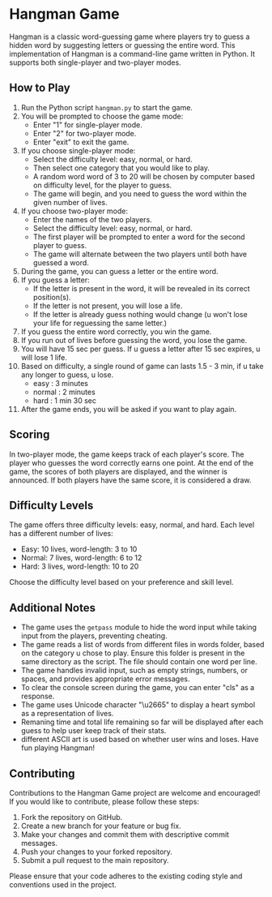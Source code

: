 # Hangman Game

Hangman is a classic word-guessing game where players try to guess a hidden word by suggesting letters or guessing the entire word. This implementation of Hangman is a command-line game written in Python. It supports both single-player and two-player modes.

## How to Play

1. Run the Python script `hangman.py` to start the game.
2. You will be prompted to choose the game mode:
   - Enter "1" for single-player mode.
   - Enter "2" for two-player mode.
   - Enter "exit" to exit the game.   
3. If you choose single-player mode:
   - Select the difficulty level: easy, normal, or hard.
   - Then select one category that you would like to play.
   - A random word word of 3 to 20 will be chosen by computer based on difficulty level, for the player to guess.
   - The game will begin, and you need to guess the word within the given number of lives.
4. If you choose two-player mode:
   - Enter the names of the two players.
   - Select the difficulty level: easy, normal, or hard.
   - The first player will be prompted to enter a word for the second player to guess.
   - The game will alternate between the two players until both have guessed a word.
5. During the game, you can guess a letter or the entire word.
6. If you guess a letter:
   - If the letter is present in the word, it will be revealed in its correct position(s).
   - If the letter is not present, you will lose a life.
   - If the letter is already guess nothing would change (u won't lose your life for reguessing the same letter.) 
7. If you guess the entire word correctly, you win the game.
8. If you run out of lives before guessing the word, you lose the game.
9. You will have 15 sec per guess. If u guess a letter after 15 sec expires, u will lose 1 life.
10. Based on difficulty, a single round of game can lasts 1.5 - 3 min, if u take any longer to guess, u lose.
	- easy : 3 minutes
	- normal : 2 minutes
	- hard : 1 min 30 sec   
9. After the game ends, you will be asked if you want to play again.

## Scoring

In two-player mode, the game keeps track of each player's score. The player who guesses the word correctly earns one point. At the end of the game, the scores of both players are displayed, and the winner is announced. If both players have the same score, it is considered a draw.

## Difficulty Levels

The game offers three difficulty levels: easy, normal, and hard. Each level has a different number of lives:

- Easy: 10 lives, word-length: 3 to 10
- Normal: 7 lives, word-length: 6 to 12
- Hard: 3 lives, word-length: 10 to 20

Choose the difficulty level based on your preference and skill level.

## Additional Notes

- The game uses the `getpass` module to hide the word input while taking input from the players, preventing cheating.
- The game reads a list of words from different files in words folder, based on the category u chose to play. Ensure this folder is present in the same directory as the script. The file should contain one word per line.
- The game handles invalid input, such as empty strings, numbers, or spaces, and provides appropriate error messages.
- To clear the console screen during the game, you can enter "cls" as a response.
- The game uses Unicode character "\u2665" to display a heart symbol as a representation of lives.
- Remaning time and total life remaining so far will be displayed after each guess to help user keep track of their stats.
- different ASCII art is used based on whether user wins and loses.
Have fun playing Hangman!

## Contributing

Contributions to the Hangman Game project are welcome and encouraged! If you would like to contribute, please follow these steps:

1. Fork the repository on GitHub.
2. Create a new branch for your feature or bug fix.
3. Make your changes and commit them with descriptive commit messages.
4. Push your changes to your forked repository.
5. Submit a pull request to the main repository.

Please ensure that your code adheres to the existing coding style and conventions used in the project.